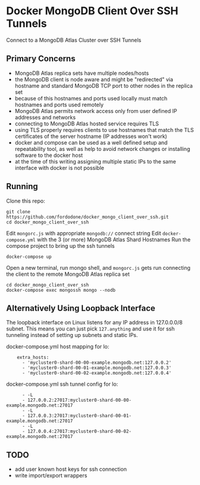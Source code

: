 # Docker MongoDB Client Over SSH Tunnels

Connect to a MongoDB Atlas Cluster over SSH Tunnels

## Primary Concerns

- MongoDB Atlas replica sets have multiple nodes/hosts
- the MongoDB client is node aware and might be "redirected" via hostname and standard MongoDB TCP port to other nodes in the replica set
- because of this hostnames and ports used locally must match hostnames and ports used remotely
- MongoDB Atlas permits network access only from user defined IP addresses and networks
- connecting to MongoDB Atlas hosted service requires TLS
- using TLS properly requires clients to use hostnames that match the TLS certificates of the server hostname (IP addresses won't work)
- docker and compose can be used as a well defined setup and repeatability tool, as well as help to avoid network changes or installing software to the docker host
- at the time of this writing assigning multiple static IPs to the same interface with docker is not possible

## Running

Clone this repo:
```
git clone https://github.com/fordodone/docker_mongo_client_over_ssh.git
cd docker_mongo_client_over_ssh
```
Edit `mongorc.js` with appropriate `mongodb://` connect string
Edit `docker-compose.yml` with the 3 (or more) MongoDB Atlas Shard Hostnames
Run the compose project to bring up the ssh tunnels
```
docker-compose up
```
Open a new terminal, run mongo shell, and `mongorc.js` gets run connecting the client to the remote MongoDB Atlas replica set
```
cd docker_mongo_client_over_ssh
docker-compose exec mongossh mongo --nodb
```


## Alternatively Using Loopback Interface

The loopback interface on Linux listens for any IP address in 127.0.0.0/8 subnet. This means you can just pick `127.anything` and use it for ssh tunneling instead of setting up subnets and static IPs.


docker-compose.yml host mapping for lo:
```
    extra_hosts:
      - 'mycluster0-shard-00-00-example.mongodb.net:127.0.0.2'
      - 'mycluster0-shard-00-01-example.mongodb.net:127.0.0.3'
      - 'mycluster0-shard-00-02-example.mongodb.net:127.0.0.4'
```
docker-compose.yml ssh tunnel config for lo:
```
      - -L
      - 127.0.0.2:27017:mycluster0-shard-00-00-example.mongodb.net:27017
      - -L
      - 127.0.0.3:27017:mycluster0-shard-00-01-example.mongodb.net:27017
      - -L
      - 127.0.0.4:27017:mycluster0-shard-00-02-example.mongodb.net:27017
```

## TODO
- add user known host keys for ssh connection
- write import/export wrappers
